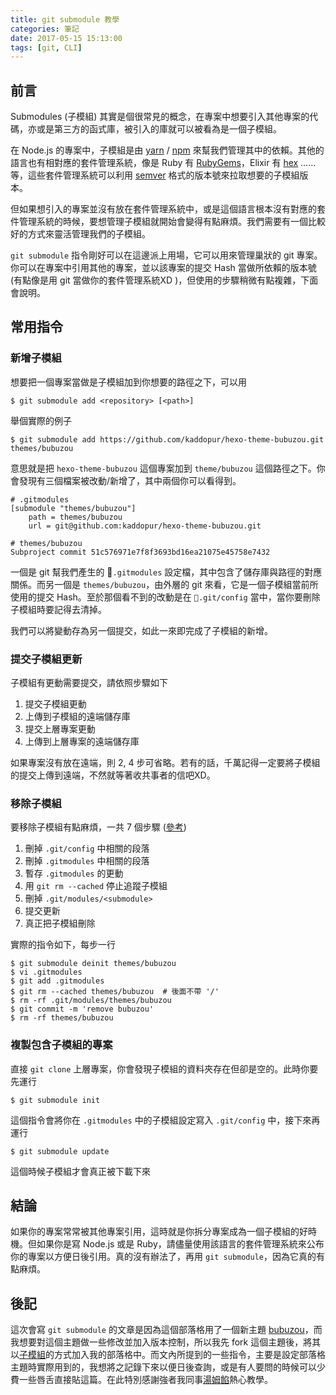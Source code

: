 ```yaml
---
title: git submodule 教學
categories: 筆記
date: 2017-05-15 15:13:00
tags: [git, CLI]
---
```


## 前言
Submodules (子模組) 其實是個很常見的概念，在專案中想要引入其他專案的代碼，亦或是第三方的函式庫，被引入的庫就可以被看為是一個子模組。

在 Node.js 的專案中，子模組是由 [yarn] / [npm] 來幫我們管理其中的依賴。其他的語言也有相對應的套件管理系統，像是 Ruby 有 [RubyGems]，Elixir 有 [hex] ……等，這些套件管理系統可以利用 [semver] 格式的版本號來拉取想要的子模組版本。

但如果想引入的專案並沒有放在套件管理系統中，或是這個語言根本沒有對應的套件管理系統的時候，要想管理子模組就開始會變得有點麻煩。我們需要有一個比較好的方式來靈活管理我們的子模組。

<!-- more -->
`git submodule` 指令剛好可以在這邊派上用場，它可以用來管理巢狀的 git 專案。你可以在專案中引用其他的專案，並以該專案的提交 Hash 當做所依賴的版本號 (有點像是用 git 當做你的套件管理系統XD )，但使用的步驟稍微有點複雜，下面會說明。

[yarn]: https://yarnpkg.com/zh-Hans/
[npm]: https://www.npmjs.com/
[RubyGems]: https://rubygems.org/?locale=zh-TW
[hex]: https://hex.pm/
[semver]: http://semver.org/lang/zh-TW/

## 常用指令

### 新增子模組
想要把一個專案當做是子模組加到你想要的路徑之下，可以用
```
$ git submodule add <repository> [<path>]
```
舉個實際的例子
```
$ git submodule add https://github.com/kaddopur/hexo-theme-bubuzou.git themes/bubuzou
```
意思就是把 `hexo-theme-bubuzou` 這個專案加到 `theme/bubuzou` 這個路徑之下。你會發現有三個檔案被改動/新增了，其中兩個你可以看得到。
```
# .gitmodules
[submodule "themes/bubuzou"]
	path = themes/bubuzou
	url = git@github.com:kaddopur/hexo-theme-bubuzou.git
```
```
# themes/bubuzou
Subproject commit 51c576971e7f8f3693bd16ea21075e45758e7432
```
一個是 git 幫我們產生的 `.gitmodules` 設定檔，其中包含了儲存庫與路徑的對應關係。而另一個是 `themes/bubuzou`，由外層的 git 來看，它是一個子模組當前所使用的提交 Hash。至於那個看不到的改動是在 `.git/config` 當中，當你要刪除子模組時要記得去清掉。

我們可以將變動存為另一個提交，如此一來即完成了子模組的新增。

### 提交子模組更新
子模組有更動需要提交，請依照步驟如下
1. 提交子模組更動
2. 上傳到子模組的遠端儲存庫 
3. 提交上層專案更動
4. 上傳到上層專案的遠端儲存庫 

如果專案沒有放在遠端，則 2, 4 步可省略。若有的話，千萬記得一定要將子模組的提交上傳到遠端，不然就等著收共事者的信吧XD。 

### 移除子模組

要移除子模組有點麻煩，一共 7 個步驟 ([參考])

1. 刪掉 `.git/config` 中相關的段落
2. 刪掉 `.gitmodules` 中相關的段落
3. 暫存  `.gitmodules` 的更動
4. 用 `git rm --cached` 停止追蹤子模組
5. 刪掉 `.git/modules/<submodule>`
6. 提交更新
7. 真正把子模組刪除

實際的指令如下，每步一行
```
$ git submodule deinit themes/bubuzou
$ vi .gitmodules
$ git add .gitmodules
$ git rm --cached themes/bubuzou  # 後面不帶 '/'
$ rm -rf .git/modules/themes/bubuzou
$ git commit -m 'remove bubuzou'
$ rm -rf themes/bubuzou
```

[參考]: https://git.wiki.kernel.org/index.php/GitSubmoduleTutorial#Removal

### 複製包含子模組的專案
直接 `git clone` 上層專案，你會發現子模組的資料夾存在但卻是空的。此時你要先運行
```
$ git submodule init
```
這個指令會將你在 `.gitmodules` 中的子模組設定寫入 `.git/config` 中，接下來再運行

```
$ git submodule update
```
這個時候子模組才會真正被下載下來

## 結論
如果你的專案常常被其他專案引用，這時就是你拆分專案成為一個子模組的好時機。但如果你是寫 Node.js 或是 Ruby，請儘量使用該語言的套件管理系統來公布你的專案以方便日後引用。真的沒有辦法了，再用 `git submodule`，因為它真的有點麻煩。

## 後記
這次會寫 `git submodule` 的文章是因為這個部落格用了一個新主題 [bubuzou]，而我想要對這個主題做一些修改並加入版本控制，所以我先 fork 這個主題後，將其以[子模組]的方式加入我的部落格中。而文內所提到的一些指令，主要是設定部落格主題時實際用到的，我想將之記錄下來以便日後查詢，或是有人要問的時候可以少費一些唇舌直接貼這篇。在此特別感謝強者我同事[湯姆餡]熱心教學。

[bubuzou]: https://github.com/Bulandent/hexo-theme-bubuzou
[湯姆餡]: https://tom76kimo.github.io/blog/
[子模組]: https://git-scm.com/book/zh-tw/v1/Git-%E5%B7%A5%E5%85%B7-%E5%AD%90%E6%A8%A1%E7%B5%84-Submodules
